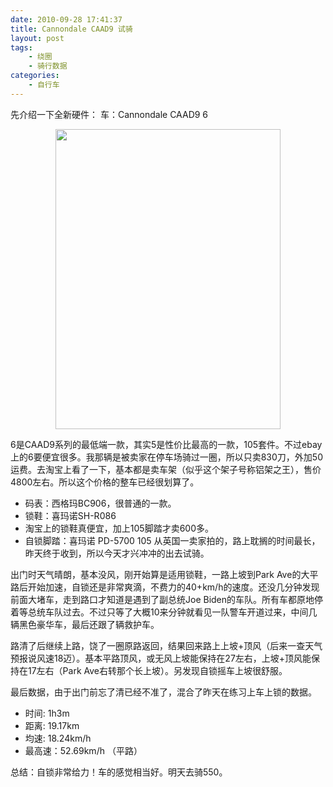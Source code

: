 ```yaml
---
date: 2010-09-28 17:41:37
title: Cannondale CAAD9 试骑
layout: post
tags:
    - 绕圈
    - 骑行数据
categories:
    - 自行车
---
```

先介绍一下全新硬件：
车：Cannondale CAAD9 6

<p style="text-align:center;"><a href="http://pic.ztpala.com/wp-content/uploads/2010/09/IMG_0182.jpg"><img class="size-full wp-image-4003 aligncenter" title="IMG_0182" src="http://pic.ztpala.com/wp-content/uploads/2010/09/IMG_0182.jpg" alt="" width="360" height="480" /></a></p>

6是CAAD9系列的最低端一款，其实5是性价比最高的一款，105套件。不过ebay上的6要便宜很多。我那辆是被卖家在停车场骑过一圈，所以只卖830刀，外加50运费。去淘宝上看了一下，基本都是卖车架（似乎这个架子号称铝架之王），售价4800左右。所以这个价格的整车已经很划算了。

* 码表：西格玛BC906，很普通的一款。
* 锁鞋：喜玛诺SH-R086
* 淘宝上的锁鞋真便宜，加上105脚踏才卖600多。
* 自锁脚踏：喜玛诺 PD-5700 105 从英国一卖家拍的，路上耽搁的时间最长，昨天终于收到，所以今天才兴冲冲的出去试骑。

出门时天气晴朗，基本没风，刚开始算是适用锁鞋，一路上坡到Park Ave的大平路后开始加速，自锁还是非常爽滴，不费力的40+km/h的速度。还没几分钟发现前面大堵车，走到路口才知道是遇到了副总统Joe Biden的车队。所有车都原地停着等总统车队过去。不过只等了大概10来分钟就看见一队警车开道过来，中间几辆黑色豪华车，最后还跟了辆救护车。

路清了后继续上路，饶了一圈原路返回，结果回来路上上坡+顶风（后来一查天气预报说风速18迈）。基本平路顶风，或无风上坡能保持在27左右，上坡+顶风能保持在17左右（Park Ave右转那个长上坡）。另发现自锁摇车上坡很舒服。

最后数据，由于出门前忘了清已经不准了，混合了昨天在练习上车上锁的数据。

* 时间: 1h3m
* 距离: 19.17km
* 均速: 18.24km/h
* 最高速：52.69km/h （平路）

总结：自锁非常给力！车的感觉相当好。明天去骑550。
